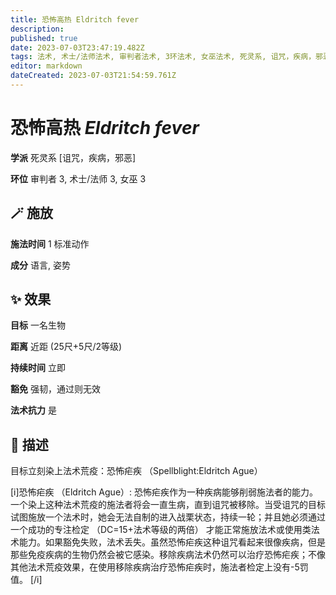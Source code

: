 ```yaml
---
title: 恐怖高热 Eldritch fever
description: 
published: true
date: 2023-07-03T23:47:19.482Z
tags: 法术, 术士/法师法术, 审判者法术, 3环法术, 女巫法术, 死灵系, 诅咒，疾病，邪恶
editor: markdown
dateCreated: 2023-07-03T21:54:59.761Z
---
```


# **恐怖高热** *Eldritch fever*

**学派** 死灵系 \[诅咒，疾病，邪恶\] 

**环位** 审判者 3, 术士/法师 3, 女巫 3

## 🪄 施放

**施法时间** 1 标准动作

**成分** 语言, 姿势

## ✨ 效果 

**目标** 一名生物 

**距离** 近距 (25尺+5尺/2等级)  

**持续时间** 立即 

**豁免** 强韧，通过则无效

**法术抗力** 是

## 📖 描述

目标立刻染上法术荒疫：恐怖疟疾 （Spellblight:Eldritch Ague）

[i]恐怖疟疾 （Eldritch Ague）: 恐怖疟疾作为一种疾病能够削弱施法者的能力。一个染上这种法术荒疫的施法者将会一直生病，直到诅咒被移除。当受诅咒的目标试图施放一个法术时，她会无法自制的进入战栗状态，持续一轮；并且她必须通过一个成功的专注检定 （DC=15+法术等级的两倍） 才能正常施放法术或使用类法术能力。如果豁免失败，法术丢失。虽然恐怖疟疾这种诅咒看起来很像疾病，但是那些免疫疾病的生物仍然会被它感染。移除疾病法术仍然可以治疗恐怖疟疾；不像其他法术荒疫效果，在使用移除疾病治疗恐怖疟疾时，施法者检定上没有-5罚值。 [/i]
    